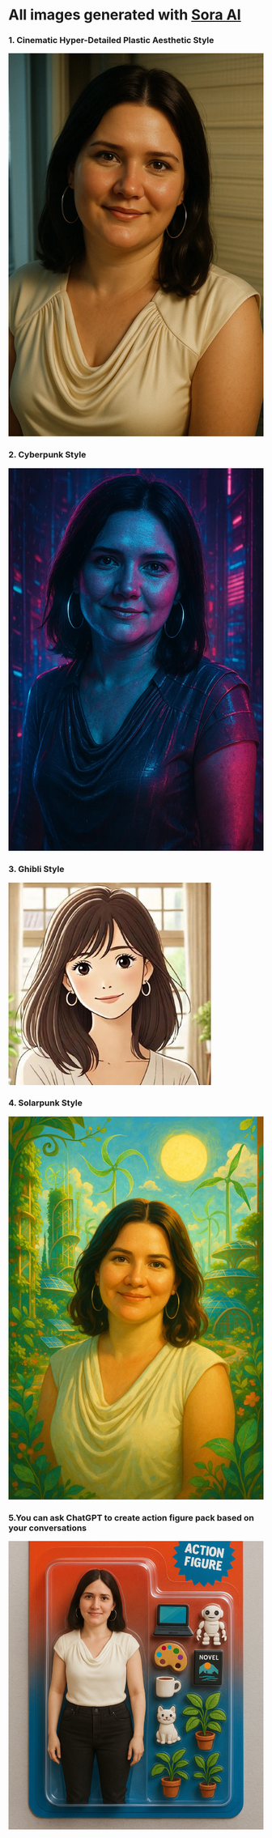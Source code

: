 # All images generated with [Sora AI](https://sora.chatgpt.com/)
### 1. Cinematic Hyper-Detailed Plastic Aesthetic Style
![](./cinematic-hyper-detailed-plastic-aesthetic.webp)

### 2. Cyberpunk Style
![](./cyberpunk.webp)

### 3. Ghibli Style
![](./ghibli.jfif)

### 4. Solarpunk Style
![](./solarpunk.webp)

### 5.You can ask ChatGPT to create action figure pack based on your conversations
![](./action_figure_pack.png)
